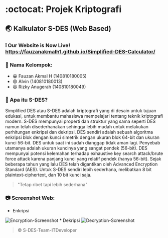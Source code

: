 # :octocat: Projek Kriptografi
## :earth_asia: Kalkulator S-DES (Web Based)
### :grey_exclamation: Our Website is Now Live! <https://fauzanakmalh1.github.io/Simplified-DES-Calculator/>

### :notebook: Nama Kelompok:
* :grinning: Fauzan Akmal H (140810180005)
* :smile: Alvin (140810180013)
* :smiley: Rizky Anugerah (140810180049)

### :1234: Apa itu S-DES?
Simplified DES atau S-DES adalah kriptografi yang di desain untuk tujuan edukasi, untuk membantu mahasiswa mempelajari tentang teknik kriptografi modern. S-DES mempunyai properti dan struktur yang sama seperti DES namun telah disederhanakan sehingga lebih mudah untuk melakukan perhitungan enkripsi dan dekripsi. DES sendiri adalah sebuah algoritma enkripsi blok dengan kunci simetrik dengan ukuran blok 64-bit dan ukuran kunci 56-bit. DES untuk saat ini sudah dianggap tidak aman lagi. Penyebab utamanya adalah ukuran kuncinya yang sangat pendek (56-bit). DES mempunyai potensi kelemahan terhadap exhaustive key search attack/brute force attack karena panjang kunci yang relatif pendek (hanya 56-bit). Sejak beberapa tahun yang lalu DES telah digantikan oleh Advanced Encryption Standard (AES). Untuk S-DES sendiri lebih sederhana, melibatkan 8 bit plaintext-ciphertext, dan 10 bit kunci saja. 
>"Tetap ribet tapi lebih sederhana"

### :camera: Screenshot Web:
* Enkripsi
<img src="https://github.com/fauzanakmalh1/Simplified-DES-Calculator/blob/master/images/screenshots/S-DES-Calculator-Encrypt.png" alt="Encryption-Screenshot">
* Dekripsi
<img src="https://github.com/fauzanakmalh1/Simplified-DES-Calculator/blob/master/images/screenshots/S-DES-Calculator-Decrypt.png" alt="Decryption-Screenshot">

>&copy; S-DES-Team-ITDeveloper

